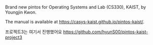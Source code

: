 Brand new pintos for Operating Systems and Lab (CS330), KAIST, by Youngjin Kwon.

The manual is available at https://casys-kaist.github.io/pintos-kaist/.

프로젝트3는 여기서 진행했어요 https://github.com/hyunS00/pintos-kaist-project3
